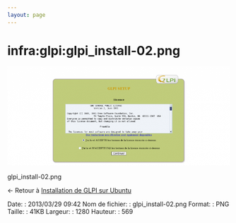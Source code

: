 ```yaml
---
layout: page
---
```


infra:glpi:glpi\_install-02.png
===============================

[![glpi\_install-02.png](../../../assets/media/infra/glpi/glpi_install-02.png@cache=&w=900&h=400 "glpi_install-02.png")](../../../assets/media/infra/glpi/glpi_install-02.png@cache= "Afficher le fichier original")

glpi\_install-02.png

← Retour à [Installation de GLPI sur
Ubuntu](../../../infra/glpi/glpi-ubuntu-install.html "infra:glpi:glpi-ubuntu-install")

Date:
:   2013/03/29 09:42
Nom de fichier:
:   glpi\_install-02.png
Format:
:   PNG
Taille:
:   41KB
Largeur:
:   1280
Hauteur:
:   569

